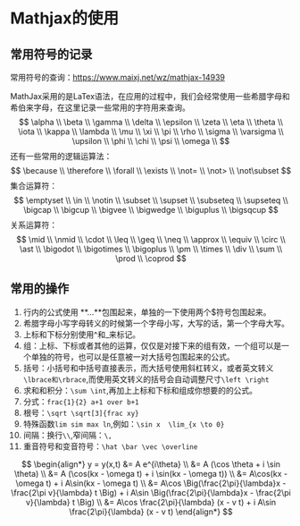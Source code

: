 # Mathjax的使用

## 常用符号的记录

常用符号的查询：https://www.maixj.net/wz/mathjax-14939



MathJax采用的是LaTex语法，在应用的过程中，我们会经常使用一些希腊字母和希伯来字母，在这里记录一些常用的字符用来查询。
$$
\alpha \\
\beta \\
\gamma \\
\delta \\ 
\epsilon \\
\zeta \\
\eta \\
\theta \\
\iota \\
\kappa \\
\lambda \\
\mu \\
\xi \\
\pi \\
\rho \\
\sigma \\
\varsigma \\
\upsilon \\
\phi \\
\chi \\
\psi \\
\omega \\
$$
还有一些常用的逻辑运算法：
$$
\because \\
\therefore \\
\forall \\
\exists \\
\not= \\
\not> \\
\not\subset
$$
集合运算符：
$$
\emptyset \\
\in \\
\notin \\
\subset \\
\supset \\
\subseteq \\
\supseteq \\
\bigcap \\
\bigcup \\
\bigvee \\
\bigwedge \\
\biguplus \\
\bigsqcup
$$
关系运算符：
$$
\mid \\
\nmid \\
\cdot \\
\leq \\
\geq \\
\neq \\
\approx \\
\equiv \\
\circ \\
\ast \\
\bigodot \\
\bigotimes \\
\bigoplus \\
\pm \\
\times \\
\div \\
\sum \\
\prod \\
\coprod 
$$

## 常用的操作

1. 行内的公式使用 **$...$**包围起来，单独的一下使用两个$符号包围起来。
2. 希腊字母小写字母转义的时候第一个字母小写，大写的话，第一个字母大写。
3. 上标和下标分别使用^和_来标记。
4. 组：上标、下标或者其他的运算，仅仅是对接下来的组有效，一个组可以是一个单独的符号，也可以是任意被一对大括号包围起来的公式。
5. 括号：小括号和中括号直接表示，而大括号使用斜杠转义，或者英文转义`\lbrace和\rbrace`,而使用英文转义的括号会自动调整尺寸`\left \right`
6. 求和和积分：`\sum \int`,再加上上标和下标和组成你想要的的公式。
7. 分式：`frac{1}{2} a+1 over b+1`
8. 根号：`\sqrt \sqrt[3]{frac xy}`
9. 特殊函数`lim sim max ln`,例如：`\sin x  \lim_{x \to 0}`
10. 间隔：换行`\\`,窄间隔：`\,`
11. 重音符号和变音符号：`\hat \bar \vec \overline`

$$
\begin{align*}
y = y(x,t) &= A e^{i\theta} \\
&= A (\cos \theta + i \sin \theta) \\
&= A (\cos(kx - \omega t) + i \sin(kx - \omega t)) \\
&= A\cos(kx - \omega t) + i A\sin(kx - \omega t)  \\
&= A\cos \Big(\frac{2\pi}{\lambda}x - \frac{2\pi v}{\lambda} t \Big) + i A\sin \Big(\frac{2\pi}{\lambda}x - \frac{2\pi v}{\lambda} t \Big)  \\
&= A\cos \frac{2\pi}{\lambda} (x - v t) + i A\sin \frac{2\pi}{\lambda} (x - v t)
\end{align*}
$$

